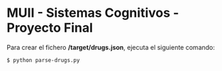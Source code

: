 # MUII - Sistemas Cognitivos - Proyecto Final

Para crear el fichero **/target/drugs.json**, ejecuta el siguiente comando:

```sh
$ python parse-drugs.py
```
